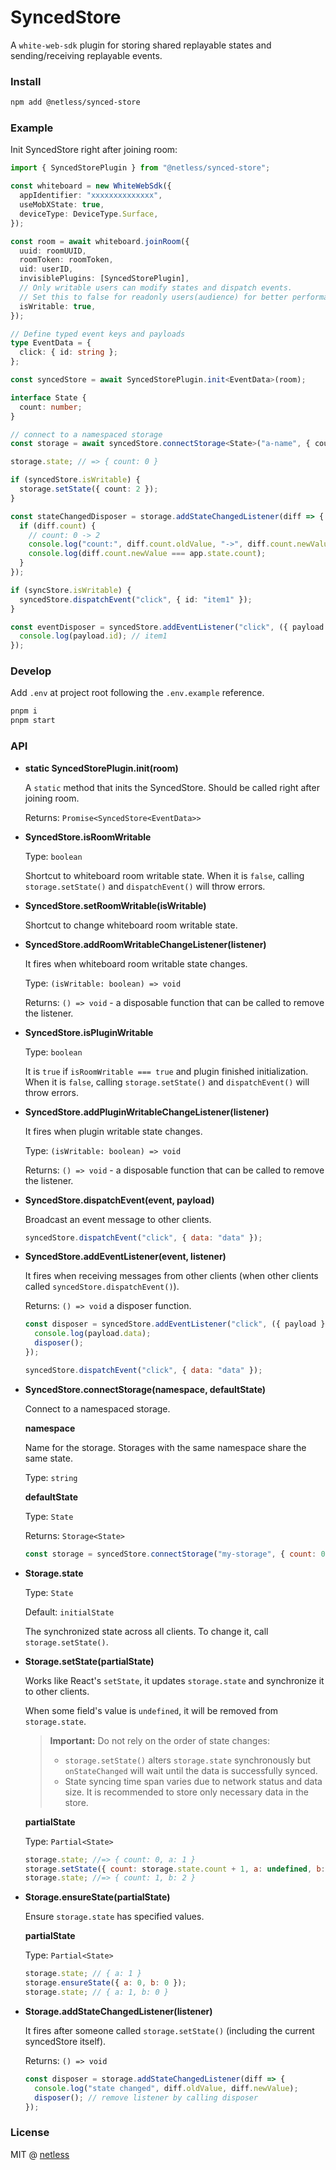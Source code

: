 # SyncedStore

A `white-web-sdk` plugin for storing shared replayable states and sending/receiving replayable events.

### Install

```bash
npm add @netless/synced-store
```

### Example

Init SyncedStore right after joining room:

```ts
import { SyncedStorePlugin } from "@netless/synced-store";

const whiteboard = new WhiteWebSdk({
  appIdentifier: "xxxxxxxxxxxxxx",
  useMobXState: true,
  deviceType: DeviceType.Surface,
});

const room = await whiteboard.joinRoom({
  uuid: roomUUID,
  roomToken: roomToken,
  uid: userID,
  invisiblePlugins: [SyncedStorePlugin],
  // Only writable users can modify states and dispatch events.
  // Set this to false for readonly users(audience) for better performance
  isWritable: true,
});

// Define typed event keys and payloads
type EventData = {
  click: { id: string };
};

const syncedStore = await SyncedStorePlugin.init<EventData>(room);
```

```ts
interface State {
  count: number;
}

// connect to a namespaced storage
const storage = await syncedStore.connectStorage<State>("a-name", { count: 0 });

storage.state; // => { count: 0 }

if (syncedStore.isWritable) {
  storage.setState({ count: 2 });
}

const stateChangedDisposer = storage.addStateChangedListener(diff => {
  if (diff.count) {
    // count: 0 -> 2
    console.log("count:", diff.count.oldValue, "->", diff.count.newValue);
    console.log(diff.count.newValue === app.state.count);
  }
});

if (syncStore.isWritable) {
  syncedStore.dispatchEvent("click", { id: "item1" });
}

const eventDisposer = syncedStore.addEventListener("click", ({ payload }) => {
  console.log(payload.id); // item1
});
```

### Develop

Add `.env` at project root following the `.env.example` reference.

```bash
pnpm i
pnpm start
```

### API

- **static SyncedStorePlugin.init(room)**

  A `static` method that inits the SyncedStore. Should be called right after joining room.

  Returns: `Promise<SyncedStore<EventData>>`

- **SyncedStore.isRoomWritable**

  Type: `boolean`

  Shortcut to whiteboard room writable state. When it is `false`, calling `storage.setState()` and `dispatchEvent()` will throw errors.

- **SyncedStore.setRoomWritable(isWritable)**

  Shortcut to change whiteboard room writable state.

- **SyncedStore.addRoomWritableChangeListener(listener)**

  It fires when whiteboard room writable state changes.

  Type: `(isWritable: boolean) => void`

  Returns: `() => void` - a disposable function that can be called to remove the listener.

- **SyncedStore.isPluginWritable**

  Type: `boolean`

  It is `true` if `isRoomWritable === true` and plugin finished initialization. When it is `false`, calling `storage.setState()` and `dispatchEvent()` will throw errors.

- **SyncedStore.addPluginWritableChangeListener(listener)**

  It fires when plugin writable state changes.

  Type: `(isWritable: boolean) => void`

  Returns: `() => void` - a disposable function that can be called to remove the listener.

- **SyncedStore.dispatchEvent(event, payload)**

  Broadcast an event message to other clients.

  ```js
  syncedStore.dispatchEvent("click", { data: "data" });
  ```

- **SyncedStore.addEventListener(event, listener)**

  It fires when receiving messages from other clients (when other clients called `syncedStore.dispatchEvent()`).

  Returns: `() => void` a disposer function.

  ```js
  const disposer = syncedStore.addEventListener("click", ({ payload }) => {
    console.log(payload.data);
    disposer();
  });

  syncedStore.dispatchEvent("click", { data: "data" });
  ```

- **SyncedStore.connectStorage(namespace, defaultState)**

  Connect to a namespaced storage.

  **namespace**

  Name for the storage. Storages with the same namespace share the same state.

  Type: `string`

  **defaultState**

  Type: `State`

  Returns: `Storage<State>`

  ```js
  const storage = syncedStore.connectStorage("my-storage", { count: 0 });
  ```

- **Storage.state**

  Type: `State`

  Default: `initialState`

  The synchronized state across all clients. To change it, call `storage.setState()`.

- **Storage.setState(partialState)**

  Works like React's `setState`, it updates `storage.state` and synchronize it to other clients.

  When some field's value is `undefined`, it will be removed from `storage.state`.

  > **Important:** Do not rely on the order of state changes:
  >
  > - `storage.setState()` alters `storage.state` synchronously but `onStateChanged` will wait until the data is successfully synced.
  > - State syncing time span varies due to network status and data size. It is recommended to store only necessary data in the store.

  **partialState**

  Type: `Partial<State>`

  ```js
  storage.state; //=> { count: 0, a: 1 }
  storage.setState({ count: storage.state.count + 1, a: undefined, b: 2 });
  storage.state; //=> { count: 1, b: 2 }
  ```

- **Storage.ensureState(partialState)**

  Ensure `storage.state` has specified values.

  **partialState**

  Type: `Partial<State>`

  ```js
  storage.state; // { a: 1 }
  storage.ensureState({ a: 0, b: 0 });
  storage.state; // { a: 1, b: 0 }
  ```

- **Storage.addStateChangedListener(listener)**

  It fires after someone called `storage.setState()` (including the current syncedStore itself).

  Returns: `() => void`

  ```js
  const disposer = storage.addStateChangedListener(diff => {
    console.log("state changed", diff.oldValue, diff.newValue);
    disposer(); // remove listener by calling disposer
  });
  ```

### License

MIT @ [netless](https://github.com/netless-io)
